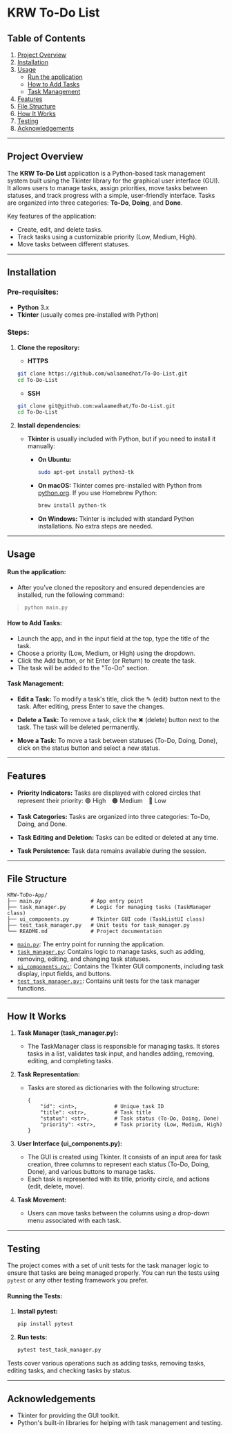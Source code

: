 # KRW To-Do List

## Table of Contents

1. [Project Overview](#project-overview)
2. [Installation](#installation)
3. [Usage](#usage)
   - [Run the application](#run-the-application)
   - [How to Add Tasks](#how-to-add-tasks)
   - [Task Management](#task-management)
4. [Features](#features)
5. [File Structure](#file-structure)
6. [How It Works](#how-it-works)
7. [Testing](#testing)
8. [Acknowledgements](#acknowledgements)

---

## Project Overview
The **KRW To-Do List** application is a Python-based task management system built using the Tkinter library for the graphical user interface (GUI). It allows users to manage tasks, assign priorities, move tasks between statuses, and track progress with a simple, user-friendly interface. Tasks are organized into three categories: **To-Do**, **Doing**, and **Done**.

Key features of the application:
- Create, edit, and delete tasks.
- Track tasks using a customizable priority (Low, Medium, High).
- Move tasks between different statuses.

---

## Installation

### Pre-requisites:
- **Python** 3.x
- **Tkinter** (usually comes pre-installed with Python)

### Steps:

1. **Clone the repository:**
   - **HTTPS**
     
   ```bash
   git clone https://github.com/walaamedhat/To-Do-List.git
   cd To-Do-List
   ```
   - **SSH**
     
   ```bash
   git clone git@github.com:walaamedhat/To-Do-List.git
   cd To-Do-List
   ```
     
2. **Install dependencies:**

   - **Tkinter** is usually included with Python, but if you need to install it manually:

     - **On Ubuntu:**
       ```bash
       sudo apt-get install python3-tk
       ```

     - **On macOS:**
       Tkinter comes pre-installed with Python from [python.org](https://www.python.org/downloads/). If you use Homebrew Python:
       ```bash
       brew install python-tk
       ```

     - **On Windows:**
       Tkinter is included with standard Python installations. No extra steps are needed.

---

## Usage

#### Run the application:
- After you’ve cloned the repository and ensured dependencies are installed, run the following command:
> ```bash
> python main.py
> ```

#### How to Add Tasks:
- Launch the app, and in the input field at the top, type the title of the task.
- Choose a priority (Low, Medium, or High) using the dropdown.
- Click the Add button, or hit Enter (or Return) to create the task.
- The task will be added to the "To-Do" section.

#### Task Management:
- **Edit a Task:** To modify a task's title, click the ✎ (edit) button next to the task. After editing, press Enter to save the changes.

- **Delete a Task:** To remove a task, click the ✖ (delete) button next to the task. The task will be deleted permanently.

- **Move a Task:** To move a task between statuses (To-Do, Doing, Done), click on the status button and select a new status.

---

## Features

- **Priority Indicators:** Tasks are displayed with colored circles that represent their priority:
  🟢 High 🟠 Medium 🔴 Low

- **Task Categories:** Tasks are organized into three categories: To-Do, Doing, and Done.

- **Task Editing and Deletion:** Tasks can be edited or deleted at any time.

- **Task Persistence:** Task data remains available during the session.

---

## File Structure

```
KRW-ToDo-App/
├── main.py                # App entry point
├── task_manager.py        # Logic for managing tasks (TaskManager class)
├── ui_components.py       # Tkinter GUI code (TaskListUI class)
├── test_task_manager.py   # Unit tests for task_manager.py
└── README.md              # Project documentation
```
- [`main.py`](https://github.com/walaamedhat/To-Do-List/blob/main/main.py): The entry point for running the application.
- [`task_manager.py`](https://github.com/walaamedhat/To-Do-List/blob/main/task_manager.py): Contains logic to manage tasks, such as adding, removing, editing, and changing task statuses.
- [`ui_components.py:`](https://github.com/walaamedhat/To-Do-List/blob/main/ui_components.py): Contains the Tkinter GUI components, including task display, input fields, and buttons.
- [`test_task_manager.py:`](https://github.com/walaamedhat/To-Do-List/blob/main/test_task_manager.py): Contains unit tests for the task manager functions.

---

## How It Works

1. **Task Manager (task_manager.py):**
    - The TaskManager class is responsible for managing tasks. It stores tasks in a list, validates task input, and handles adding, removing, editing, and completing tasks.
    
2. **Task Representation:**
    - Tasks are stored as dictionaries with the following structure:
        ```
        {
            "id": <int>,            # Unique task ID
            "title": <str>,         # Task title
            "status": <str>,        # Task status (To-Do, Doing, Done)
            "priority": <str>,      # Task priority (Low, Medium, High)
        }

        ```
3. **User Interface (ui_components.py):**

    - The GUI is created using Tkinter. It consists of an input area for task creation, three columns to represent each status (To-Do, Doing, Done), and various buttons to manage tasks.
    - Each task is represented with its title, priority circle, and actions (edit, delete, move).

4. **Task Movement:**
    - Users can move tasks between the columns using a drop-down menu associated with each task.

---

## Testing

The project comes with a set of unit tests for the task manager logic to ensure that tasks are being managed properly. You can run the tests using ```pytest``` or any other testing framework you prefer.

#### Running the Tests:

1. **Install pytest:**
    ```bash
    pip install pytest
    ```
2. **Run tests:**
    ```bash
    pytest test_task_manager.py
    ```

Tests cover various operations such as adding tasks, removing tasks, editing tasks, and checking tasks by status.

---

## Acknowledgements

- Tkinter for providing the GUI toolkit.
- Python's built-in libraries for helping with task management and testing.


